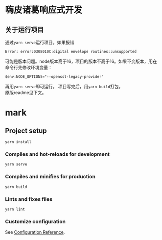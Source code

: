 # 嗨皮诸葛响应式开发
## 关于运行项目
通过`yarn serve`运行项目。如果报错
```
Error: error:0308010C:digital envelope routines::unsupported
```
可能是版本问题。node版本高于16，项目的版本不高于16。如果不变版本，用在命令行先修改环境变量：
```
$env:NODE_OPTIONS="--openssl-legacy-provider"
```
再用`yarn serve`即可运行。
项目写完后，用`yarn build`打包。
<br>原版readme见下文。
# mark

## Project setup
```
yarn install
```

### Compiles and hot-reloads for development
```
yarn serve
```

### Compiles and minifies for production
```
yarn build
```

### Lints and fixes files
```
yarn lint
```

### Customize configuration
See [Configuration Reference](https://cli.vuejs.org/config/).
